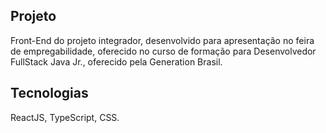 ## Projeto

Front-End do projeto integrador,  desenvolvido para apresentação no feira de empregabilidade, oferecido no curso de formação para Desenvolvedor FullStack Java Jr., oferecido pela Generation Brasil.

## Tecnologias

ReactJS, TypeScript, CSS.
